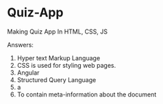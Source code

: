 # Quiz-App
Making Quiz App In HTML, CSS, JS

Answers:
1. Hyper text Markup Language
2. CSS is used for styling web pages.
3. Angular
4. Structured Query Language
5. a
6. To contain meta-information about the document
